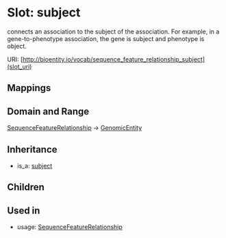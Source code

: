 # Slot: subject


connects an association to the subject of the association. For example, in a gene-to-phenotype association, the gene is subject and phenotype is object.

URI: [http://bioentity.io/vocab/sequence_feature_relationship_subject](slot_uri)
## Mappings

## Domain and Range

[SequenceFeatureRelationship](SequenceFeatureRelationship.md) -> [GenomicEntity](GenomicEntity.md)
## Inheritance

 *  is_a: [subject](subject.md)
## Children

## Used in

 *  usage: [SequenceFeatureRelationship](SequenceFeatureRelationship.md)
